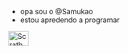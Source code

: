 - opa sou o @Samukao
- estou apredendo a programar 

<div>
<img aling="center" alt="Scrath"  height="30" width="40" scr="https://img.shields.io/badge/Scratch-4D97FF?style=for-the-b
adge&logo=Scratch&logoColor=white">
  </div><br>
